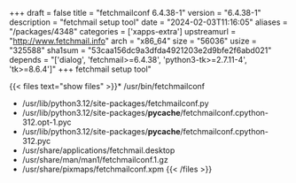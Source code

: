 +++
draft = false
title = "fetchmailconf 6.4.38-1"
version = "6.4.38-1"
description = "fetchmail setup tool"
date = "2024-02-03T11:16:05"
aliases = "/packages/4348"
categories = ['xapps-extra']
upstreamurl = "http://www.fetchmail.info"
arch = "x86_64"
size = "56036"
usize = "325588"
sha1sum = "53caa156dc9a3dfda4921203e2d9bfe2f6abd021"
depends = "['dialog', 'fetchmail>=6.4.38', 'python3-tk>=2.7.11-4', 'tk>=8.6.4']"
+++
fetchmail setup tool"

{{< files text="show files" >}}* /usr/bin/fetchmailconf
* /usr/lib/python3.12/site-packages/fetchmailconf.py
* /usr/lib/python3.12/site-packages/__pycache__/fetchmailconf.cpython-312.opt-1.pyc
* /usr/lib/python3.12/site-packages/__pycache__/fetchmailconf.cpython-312.pyc
* /usr/share/applications/fetchmail.desktop
* /usr/share/man/man1/fetchmailconf.1.gz
* /usr/share/pixmaps/fetchmailconf.xpm
{{< /files >}}